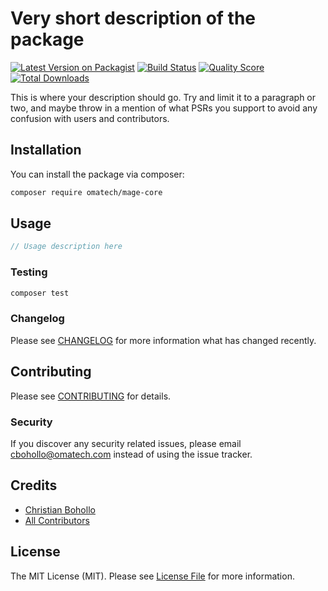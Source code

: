 # Very short description of the package

[![Latest Version on Packagist](https://img.shields.io/packagist/v/omatech/mage-core.svg?style=flat-square)](https://packagist.org/packages/omatech/mage-core)
[![Build Status](https://img.shields.io/travis/omatech/mage-core/master.svg?style=flat-square)](https://travis-ci.org/omatech/mage-core)
[![Quality Score](https://img.shields.io/scrutinizer/g/omatech/mage-core.svg?style=flat-square)](https://scrutinizer-ci.com/g/omatech/mage-core)
[![Total Downloads](https://img.shields.io/packagist/dt/omatech/mage-core.svg?style=flat-square)](https://packagist.org/packages/omatech/mage-core)

This is where your description should go. Try and limit it to a paragraph or two, and maybe throw in a mention of what PSRs you support to avoid any confusion with users and contributors.

## Installation

You can install the package via composer:

```bash
composer require omatech/mage-core
```

## Usage

``` php
// Usage description here
```

### Testing

``` bash
composer test
```

### Changelog

Please see [CHANGELOG](CHANGELOG.md) for more information what has changed recently.

## Contributing

Please see [CONTRIBUTING](CONTRIBUTING.md) for details.

### Security

If you discover any security related issues, please email cbohollo@omatech.com instead of using the issue tracker.

## Credits

- [Christian Bohollo](https://github.com/omatech)
- [All Contributors](../../contributors)

## License

The MIT License (MIT). Please see [License File](LICENSE.md) for more information.
